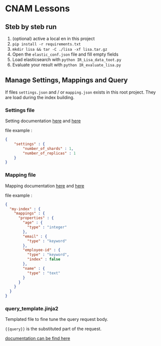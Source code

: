 # CNAM Lessons

## Steb by steb run

1. (optional) active a local en in this project
1. `pip install -r requirements.txt`
1. `mkdir lisa && tar -C ./lisa -xf lisa.tar.gz`
1. Open the `elastic_conf.json` file and fill empty fields
1. Load elasticsearch with `python IR_Lisa_data_toot.py`
1. Evaluate your result with `python IR_evaluate_lisa.py`

## Manage Settings, Mappings and Query

If files `settings.json` and / or `mapping.json` exists in this root project. They are load during the index building.

### Settings file
Setting documentation [here](https://www.elastic.co/guide/en/elasticsearch/reference/current/indices-create-index.html#indices-create-api-example) and [here](https://www.elastic.co/guide/en/elasticsearch/reference/current/index-modules.html)

file example :
```json
{
    "settings" : {
        "number_of_shards" : 1,
        "number_of_replicas" : 1
    }
}
```

### Mapping file
Mapping documentation [here](https://www.elastic.co/guide/en/elasticsearch/reference/current/mapping.html) and [here](https://www.elastic.co/guide/en/elasticsearch/reference/current/index-modules.html)

file example :
```json
{
  "my-index" : {
    "mappings" : {
      "properties" : {
        "age" : {
          "type" : "integer"
        },
        "email" : {
          "type" : "keyword"
        },
        "employee-id" : {
          "type" : "keyword",
          "index" : false
        },
        "name" : {
          "type" : "text"
        }
      }
    }
  }
}
```

### query_template.jinja2

Templated file to fine tune the query request body.

`{{query}}` is the substituted part of the request.

[documentation can be find here](https://www.elastic.co/guide/en/elasticsearch/reference/current/search-search.html)